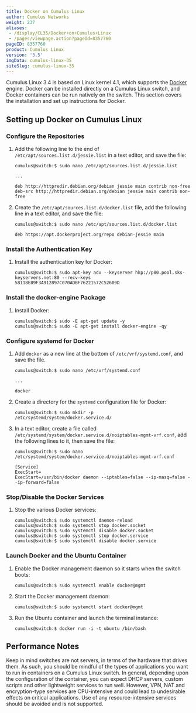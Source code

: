 ```yaml
---
title: Docker on Cumulus Linux
author: Cumulus Networks
weight: 237
aliases:
 - /display/CL35/Docker+on+Cumulus+Linux
 - /pages/viewpage.action?pageId=8357760
pageID: 8357760
product: Cumulus Linux
version: '3.5'
imgData: cumulus-linux-35
siteSlug: cumulus-linux-35
---
```

Cumulus Linux 3.4 is based on Linux kernel 4.1, which supports the
[Docker](https://www.docker.com/) engine. Docker can be installed
directly on a Cumulus Linux switch, and Docker containers can be run
natively on the switch. This section covers the installation and set up
instructions for Docker.

## Setting up Docker on Cumulus Linux

### Configure the Repositories

1.  Add the following line to the end of
    `/etc/apt/sources.list.d/jessie.list` in a text editor, and save the
    file:
    
        cumulus@switch:$ sudo nano /etc/apt/sources.list.d/jessie.list
         
        ...
         
        deb http://httpredir.debian.org/debian jessie main contrib non-free
        deb-src http://httpredir.debian.org/debian jessie main contrib non-free

2.  Create the `/etc/apt/sources.list.d/docker.list` file, add the
    following line in a text editor, and save the file:
    
        cumulus@switch:$ sudo nano /etc/apt/sources.list.d/docker.list
         
        deb https://apt.dockerproject.org/repo debian-jessie main

### Install the Authentication Key

1.  Install the authentication key for Docker:
    
        cumulus@switch:$ sudo apt-key adv --keyserver hkp://p80.pool.sks-keyservers.net:80 --recv-keys 58118E89F3A912897C070ADBF76221572C52609D

### Install the docker-engine Package

1.  Install Docker:
    
        cumulus@switch:$ sudo -E apt-get update -y
        cumulus@switch:$ sudo -E apt-get install docker-engine -qy

### Configure systemd for Docker

1.  Add `docker` as a new line at the bottom of `/etc/vrf/systemd.conf`,
    and save the file.
    
        cumulus@switch:$ sudo nano /etc/vrf/systemd.conf
         
        ...
         
        docker

2.  Create a directory for the `systemd` configuration file for Docker:
    
        cumulus@switch:$ sudo mkdir -p /etc/systemd/system/docker.service.d/

3.  In a text editor, create a file called
    `/etc/systemd/system/docker.service.d/noiptables-mgmt-vrf.conf`, add
    the following lines to it, then save the file:
    
        cumulus@switch:$ sudo nano /etc/systemd/system/docker.service.d/noiptables-mgmt-vrf.conf
         
        [Service]
        ExecStart=
        ExecStart=/usr/bin/docker daemon --iptables=false --ip-masq=false --ip-forward=false

### Stop/Disable the Docker Services

1.  Stop the various Docker services:
    
        cumulus@switch:$ sudo systemctl daemon-reload
        cumulus@switch:$ sudo systemctl stop docker.socket
        cumulus@switch:$ sudo systemctl disable docker.socket
        cumulus@switch:$ sudo systemctl stop docker.service
        cumulus@switch:$ sudo systemctl disable docker.service

### Launch Docker and the Ubuntu Container

1.  Enable the Docker management daemon so it starts when the switch
    boots:
    
        cumulus@switch:$ sudo systemctl enable docker@mgmt

2.  Start the Docker management daemon:
    
        cumulus@switch:$ sudo systemctl start docker@mgmt

3.  Run the Ubuntu container and launch the terminal instance:
    
        cumulus@switch:$ docker run -i -t ubuntu /bin/bash

## Performance Notes

Keep in mind switches are not servers, in terms of the hardware that
drives them. As such, you should be mindful of the types of applications
you want to run in containers on a Cumulus Linux switch. In general,
depending upon the configuration of the container, you can expect DHCP
servers, custom scripts and other lightweight services to run well.
However, VPN, NAT and encryption-type services are CPU-intensive and
could lead to undesirable effects on critical applications. Use of any
resource-intensive services should be avoided and is not supported.
